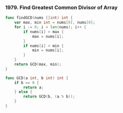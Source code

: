 ### 1979. Find Greatest Common Divisor of Array

```go
func findGCD(nums []int) int {
	var max, min int = nums[0], nums[0];
    for i := 0; i < len(nums); i++ {
		if nums[i] > max {
			max = nums[i];
		}
		if nums[i] < min {
			min = nums[i];
		}
	}
	return GCD(max, min);
}

func GCD(a int, b int) int {
	if b == 0 {
		return a;
	} else {
		return GCD(b, (a % b));
	}
}
```